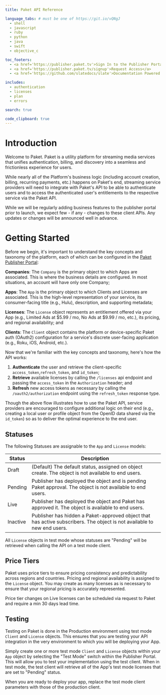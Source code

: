 ```yaml
---
title: Paket API Reference

language_tabs: # must be one of https://git.io/vQNgJ
  - shell
  - javascript
  - ruby
  - python
  - java
  - swift
  - objective_c

toc_footers:
  - <a href='https://publisher.paket.tv'>Sign In to the Publisher Portal</a>
  - <a href='https://publisher.paket.tv/signup'>Request Access</a>
  - <a href='https://github.com/slatedocs/slate'>Documentation Powered by Slate</a>

includes:
  - authentication
  - licenses
  - plan
  - errors

search: true

code_clipboard: true
---
```


# Introduction 

Welcome to Paket. Paket is a utility platform for streaming media services that unifies authentication, billing, and discovery into a seamless and frictionless experience for users.

While nearly all of the Platform's business logic (including account creation, billing, recurring payments, etc.) happens on Paket's end, streaming service providers will need to integrate with Paket's API to be able to authenticate users and to access the authenticated user's entitlements to the respective service via the Paket API.

<aside class="notice">
  While we will be regularly adding business features to the publisher portal prior to launch, we expect few - if any - changes to these client APIs. Any updates or changes will be announced well in advance.
</aside>

# Getting Started

Before we begin, it's important to understand the key concepts and taxonomy of the platform, each of which can be configured in the [Paket Publisher Portal](https://publisher.paket.tv):

**Companies**: The `Company` is the primary object to which Apps are associated. This is where the business details are configured. In most situations, an account will have only one Company;

**Apps**: The `App` is the primary object to which Clients and Licenses are associated. This is the high-level representation of your service, its consumer-facing title (e.g., Hulu), description, and supporting metadata;

**Licenses**: The `License` object represents an entitlement offered via your App (e.g., Limited Ads at $5.99 / mo, No Ads at $9.99 / mo, etc.), its pricing, and regional availability; and

**Clients**: The `Client` object contains the platform or device-specific Paket auth (OAuth2) configuration for a service's discrete user-facing application (e.g., Roku, iOS, Android, etc.).

Now that we're familiar with the key concepts and taxonomy, here's how the API works:

1. **Authenticate** the user and retrieve the client-specific `access_token`,`refresh_token`, and `id_token`;
2. **Retrieve** available licenses by calling the `/licenses` api endpoint and passing the `access_token` in the `Authorization` header; and
3. **Refresh** new access tokens as necessary by calling the `/oauth2/authorization` endpoint using the `refresh_token` response type.

Though the above flow illustrates how to use the Paket API, service providers are encouraged to configure additional logic on their end (e.g., creating a local user or profile object from the OpenID data shared via the `id_token`) so as to deliver the optimal experience to the end user. 

## Statuses 

The following Statuses are assignable to the `App` and `License` models:

Status        | Description
------------- | -----------
Draft | (Default) The default status, assigned on object create. The object is not available to end users.  
Pending | Publisher has deployed the object and is pending Paket approval. The object is not available to end users. 
Live | Publisher has deployed the object and Paket has approved it. The object is available to end users.  
Inactive | Publisher has hidden a Paket-approved object that has active subscribers. The object is not available to new end users.

All `License` objects in test mode whose statuses are "Pending" will be retrieved when calling the API on a test mode client.

## Price Tiers

Paket uses price tiers to ensure pricing consistency and predictability across regions and countries. Pricing and regional availability is assigned to the `License` object. You may create as many licenses as is necessary to ensure that your regional pricing is accurately represented.

<aside class="notice">
  Price tier changes on Live licenses can be scheduled via request to Paket and require a min 30 days lead time.
</aside>

## Testing

Testing on Paket is done in the Production environment using test mode `Client` and `License` objects. This ensures that you are testing your API integration in the very environment to which you will be deploying your App. 

Simply create one or more test mode `Client` and `License` objects within your `App` object by selecting the "Test Mode" switch within the Publisher Portal. This will allow you to test your implementation using the test client. When in test mode, the test client will retrieve all of the App's test mode licenses that are set to "Pending" status. 

When you are ready to deploy your app, replace the test mode client parameters with those of the production client.